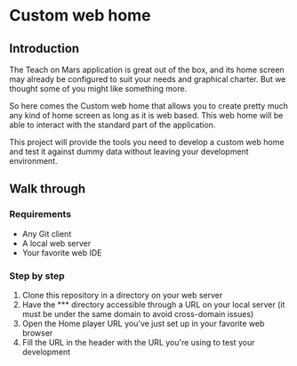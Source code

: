 # Custom web home
## Introduction
The Teach on Mars application is great out of the box, and its home screen may already be configured to suit your needs and graphical charter. But we thought some of you might like something more.

So here comes the Custom web home that allows you to create pretty much any kind of home screen as long as it is web based. This web home will be able to interact with the standard part of the application.

This project will provide the tools you need to develop a custom web home and test it against dummy data without leaving your development environment.
## Walk through
### Requirements
* Any Git client
* A local web server
* Your favorite web IDE
### Step by step
1. Clone this repository in a directory on your web server
2. Have the *** directory accessible through a URL on your local server (it must be under the same domain to avoid cross-domain issues)
3. Open the Home player URL you've just set up in your favorite web browser
4. Fill the URL in the header with the URL you're using to test your development
